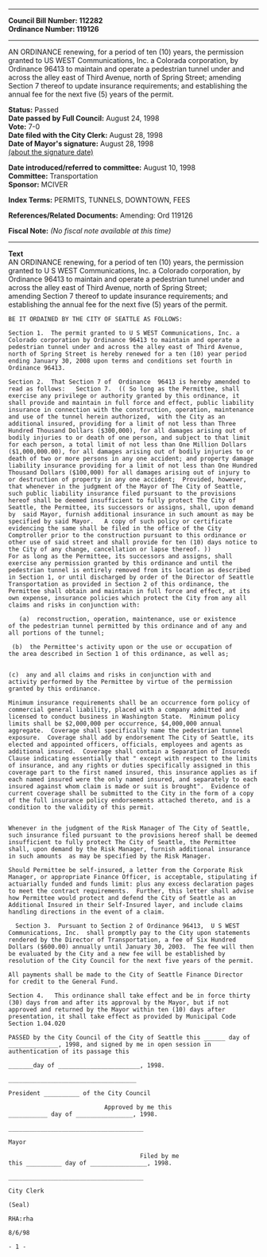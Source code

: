 * * * * *  
  
**Council Bill Number: [](#h0)[](#h2)112282**   
**Ordinance Number: 119126**  
  
* * * * *  
  
AN ORDINANCE renewing, for a period of ten (10) years, the permission granted to US WEST Communications, Inc. a Colorada corporation, by Ordinance 96413 to maintain and operate a pedestrian tunnel under and across the alley east of Third Avenue, north of Spring Street; amending Section 7 thereof to update insurance requirements; and establishing the annual fee for the next five (5) years of the permit.  
  
**Status:** Passed   
**Date passed by Full Council:** August 24, 1998   
**Vote:** 7-0   
**Date filed with the City Clerk:** August 28, 1998   
**Date of Mayor's signature:** August 28, 1998   
[(about the signature date)](/~public/approvaldate.htm)   
  
  
**Date introduced/referred to committee:** August 10, 1998   
**Committee:** Transportation   
**Sponsor:** MCIVER   
  
**Index Terms:** PERMITS, TUNNELS, DOWNTOWN, FEES  
  
**References/Related Documents:** Amending: Ord 119126  
  
**Fiscal Note:** *(No fiscal note available at this time)*  
  
* * * * *  
  
**Text**  
    AN ORDINANCE renewing, for a period of ten (10) years, the permission  
    granted to U S WEST Communications, Inc. a Colorado corporation, by  
    Ordinance 96413 to maintain and operate a pedestrian tunnel under and  
    across the alley east of Third Avenue, north of Spring Street;  
    amending Section 7 thereof to update insurance requirements; and  
    establishing the annual fee for the next five (5) years of the permit.  
  
    BE IT ORDAINED BY THE CITY OF SEATTLE AS FOLLOWS:  
  
    Section 1.  The permit granted to U S WEST Communications, Inc. a  
    Colorado corporation by Ordinance 96413 to maintain and operate a  
    pedestrian tunnel under and across the alley east of Third Avenue,  
    north of Spring Street is hereby renewed for a ten (10) year period  
    ending January 30, 2008 upon terms and conditions set fourth in  
    Ordinance 96413.  
  
    Section 2.  That Section 7 of  Ordinance  96413 is hereby amended to  
    read as follows:   Section 7.  (( So long as the Permittee, shall  
    exercise any privilege or authority granted by this ordinance, it  
    shall provide and maintain in full force and effect, public liability  
    insurance in connection with the construction, operation, maintenance  
    and use of the tunnel herein authorized,  with the City as an  
    additional insured, providing for a limit of not less than Three  
    Hundred Thousand Dollars ($300,000), for all damages arising out of  
    bodily injuries to or death of one person, and subject to that limit  
    for each person, a total limit of not less than One Million Dollars  
    ($1,000,000.00), for all damages arising out of bodily injuries to or  
    death of two or more persons in any one accident; and property damage  
    liability insurance providing for a limit of not less than One Hundred  
    Thousand Dollars ($100,000) for all damages arising out of injury to  
    or destruction of property in any one accident;  Provided, however,  
    that whenever in the judgment of the Mayor of The City of Seattle,  
    such public liability insurance filed pursuant to the provisions  
    hereof shall be deemed insufficient to fully protect The City of  
    Seattle, the Permittee, its successors or assigns, shall, upon demand  
    by  said Mayor, furnish additional insurance in such amount as may be  
    specified by said Mayor.   A copy of such policy or certificate  
    evidencing the same shall be filed in the office of the City  
    Comptroller prior to the construction pursuant to this ordinance or  
    other use of said street and shall provide for ten (10) days notice to  
    the City of any change, cancellation or lapse thereof. ))   
    For as long as the Permittee, its successors and assigns, shall  
    exercise any permission granted by this ordinance and until the  
    pedestrian tunnel is entirely removed from its location as described  
    in Section 1, or until discharged by order of the Director of Seattle  
    Transportation as provided in Section 2 of this ordinance, the  
    Permittee shall obtain and maintain in full force and effect, at its  
    own expense, insurance policies which protect the City from any all  
    claims and risks in conjunction with:  
  
       (a)  reconstruction, operation, maintenance, use or existence  
    of the pedestrian tunnel permitted by this ordinance and of any and  
    all portions of the tunnel;  
  
     (b)  the Permittee's activity upon or the use or occupation of  
    the area described in Section 1 of this ordinance, as well as;  
  
  
    (c)  any and all claims and risks in conjunction with and  
    activity performed by the Permittee by virtue of the permission  
    granted by this ordinance.  
  
    Minimum insurance requirements shall be an occurrence form policy of  
    commercial general liability, placed with a company admitted and  
    licensed to conduct business in Washington State.  Minimum policy  
    limits shall be $2,000,000 per occurrence, $4,000,000 annual  
    aggregate.  Coverage shall specifically name the pedestrian tunnel  
    exposure.  Coverage shall add by endorsement The City of Seattle, its  
    elected and appointed officers, officials, employees and agents as  
    additional insured.  Coverage shall contain a Separation of Insureds  
    Clause indicating essentially that " except with respect to the limits  
    of insurance, and any rights or duties specifically assigned in this  
    coverage part to the first named insured, this insurance applies as if  
    each named insured were the only named insured, and separately to each  
    insured against whom claim is made or suit is brought".  Evidence of  
    current coverage shall be submitted to the City in the form of a copy  
    of the full insurance policy endorsements attached thereto, and is a  
    condition to the validity of this permit.  
  
  
    Whenever in the judgment of the Risk Manager of The City of Seattle,  
    such insurance filed pursuant to the provisions hereof shall be deemed  
    insufficient to fully protect The City of Seattle, the Permittee  
    shall, upon demand by the Risk Manager, furnish additional insurance  
    in such amounts  as may be specified by the Risk Manager.  
  
    Should Permittee be self-insured, a letter from the Corporate Risk  
    Manager, or appropriate Finance Officer, is acceptable, stipulating if  
    actuarially funded and funds limit: plus any excess declaration pages  
    to meet the contract requirements.  Further, this letter shall advise  
    how Permittee would protect and defend the City of Seattle as an  
    Additional Insured in their Self-Insured layer, and include claims  
    handling directions in the event of a claim.  
  
      Section 3.  Pursuant to Section 2 of Ordinance 96413,  U S WEST  
    Communications, Inc.  shall promptly pay to the City upon statements  
    rendered by the Director of Transportation, a fee of Six Hundred  
    Dollars ($600.00) annually until January 30, 2003.  The fee will then  
    be evaluated by the City and a new fee will be established by  
    resolution of the City Council for the next five years of the permit.  
  
    All payments shall be made to the City of Seattle Finance Director  
    for credit to the General Fund.  
  
    Section 4.   This ordinance shall take effect and be in force thirty  
    (30) days from and after its approval by the Mayor, but if not  
    approved and returned by the Mayor within ten (10) days after  
    presentation, it shall take effect as provided by Municipal Code  
    Section 1.04.020  
  
    PASSED by the City Council of the City of Seattle this ______ day of  
    ______________, 1998, and signed by me in open session in  
    authentication of its passage this  
  
    _______day of _______________________, 1998.  
  
    ____________________________________  
  
    President __________ of the City Council  
  
                               Approved by me this  
    ___________ day of ________________, 1998.  
  
    ______________________________________  
  
    Mayor  
  
                                         Filed by me  
    this __________ day of ________________, 1998.  
  
    ______________________________________  
  
    City Clerk  
  
    (Seal)  
  
    RHA:rha  
  
    8/6/98  
  
    - 1 -  
